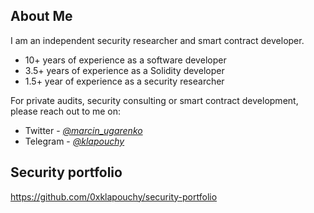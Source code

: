 ## About Me

I am an independent security researcher and smart contract developer.

* 10+ years of experience as a software developer
* 3.5+ years of experience as a Solidity developer
* 1.5+ year of experience as a security researcher

For private audits, security consulting or smart contract development, please reach out to me on:

* Twitter - [*@marcin_ugarenko*](https://twitter.com/marcin_ugarenko) 
* Telegram - [*@klapouchy*](https://t.me/klapouchy)

## Security portfolio

https://github.com/0xklapouchy/security-portfolio

